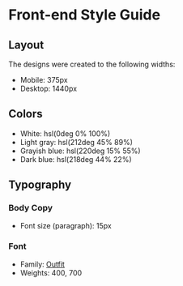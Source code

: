 # Front-end Style Guide

## Layout

The designs were created to the following widths:

- Mobile: 375px
- Desktop: 1440px

## Colors

- White: hsl(0deg 0% 100%)
- Light gray: hsl(212deg 45% 89%)
- Grayish blue: hsl(220deg 15% 55%)
- Dark blue: hsl(218deg 44% 22%)

## Typography

### Body Copy

- Font size (paragraph): 15px

### Font

- Family: [Outfit](https://fonts.google.com/specimen/Outfit)
- Weights: 400, 700
